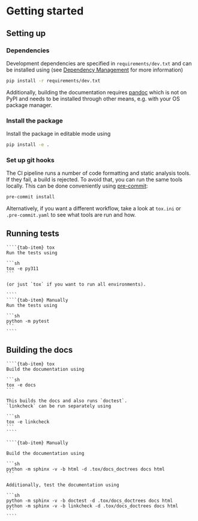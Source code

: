 # Getting started

## Setting up

### Dependencies

Development dependencies are specified in `requirements/dev.txt` and can be installed using (see [Dependency Management](./dependency-management.md) for more information)

```sh
pip install -r requirements/dev.txt
```

Additionally, building the documentation requires [pandoc](https://pandoc.org/) which is not on PyPI and needs to be installed through other means, e.g. with your OS package manager.

### Install the package

Install the package in editable mode using

```sh
pip install -e .
```

### Set up git hooks

The CI pipeline runs a number of code formatting and static analysis tools.
If they fail, a build is rejected.
To avoid that, you can run the same tools locally.
This can be done conveniently using [pre-commit](https://pre-commit.com/):

```sh
pre-commit install
```

Alternatively, if you want a different workflow, take a look at ``tox.ini`` or ``.pre-commit.yaml`` to see what tools are run and how.

## Running tests

`````{tab-set}
````{tab-item} tox
Run the tests using

```sh
tox -e py311
```

(or just `tox` if you want to run all environments).

````
````{tab-item} Manually
Run the tests using

```sh
python -m pytest
```
````
`````

## Building the docs

`````{tab-set}
````{tab-item} tox
Build the documentation using

```sh
tox -e docs
```

This builds the docs and also runs `doctest`.
`linkcheck` can be run separately using

```sh
tox -e linkcheck
```
````

````{tab-item} Manually

Build the documentation using

```sh
python -m sphinx -v -b html -d .tox/docs_doctrees docs html
```

Additionally, test the documentation using

```sh
python -m sphinx -v -b doctest -d .tox/docs_doctrees docs html
python -m sphinx -v -b linkcheck -d .tox/docs_doctrees docs html
```
````
`````
